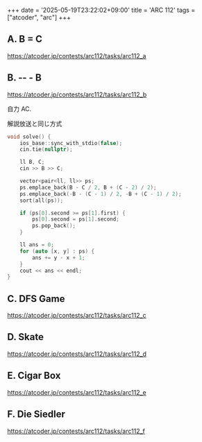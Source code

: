 +++
date = '2025-05-19T23:22:02+09:00'
title = 'ARC 112'
tags = ["atcoder", "arc"]
+++

## A. B = C

<https://atcoder.jp/contests/arc112/tasks/arc112_a>

## B. -- - B

<https://atcoder.jp/contests/arc112/tasks/arc112_b>

自力 AC.

解説放送と同じ方式

```cpp
void solve() {
    ios_base::sync_with_stdio(false);
    cin.tie(nullptr);

    ll B, C;
    cin >> B >> C;

    vector<pair<ll, ll>> ps;
    ps.emplace_back(B - C / 2, B + (C - 2) / 2);
    ps.emplace_back(-B - (C - 1) / 2, -B + (C - 1) / 2);
    sort(all(ps));

    if (ps[0].second >= ps[1].first) {
        ps[0].second = ps[1].second;
        ps.pop_back();
    }

    ll ans = 0;
    for (auto [x, y] : ps) {
        ans += y - x + 1;
    }
    cout << ans << endl;
}
```

## C. DFS Game

<https://atcoder.jp/contests/arc112/tasks/arc112_c>

## D. Skate

<https://atcoder.jp/contests/arc112/tasks/arc112_d>

## E. Cigar Box

<https://atcoder.jp/contests/arc112/tasks/arc112_e>

## F. Die Siedler

<https://atcoder.jp/contests/arc112/tasks/arc112_f>
